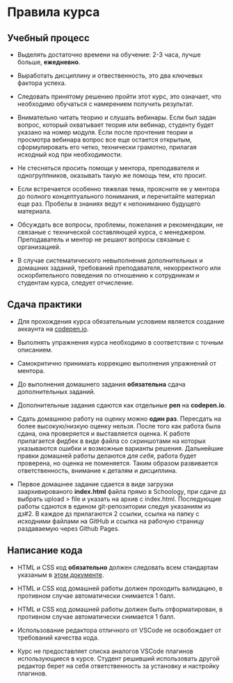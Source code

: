 # Правила курса

## Учебный процесс

* Выделять достаточно времени на обучение: 2-3 часа, лучше больше,
  **ежедневно**.

* Выработать дисциплину и отвественность, это два ключевых фактора успеха.

* Следовать принятому решению пройти этот курс, это означает, что необходимо
  обучаться с намерением получить результат.

* Внимательно читать теорию и слушать вебинары. Если был задан вопрос, который
  охватывает теория или вебинар, студенту будет указано на номер модуля. Если
  после прочтения теории и просмотра вебинара вопрос все еще остается открытым,
  сформулировать его четко, технически грамотно, прилагая исходный код при
  необходимости.

* Не стесняться просить помощи у ментора, преподавателя и одногруппников,
  оказывать такую же помощь тем, кто просит.

* Если встречается особенно тяжелая тема, проясните ее у ментора до полного
  концептуального понимания, и перечитайте материал еще раз. Пробелы в знаниях
  ведут к непониманию будущего материала.

* Обсуждать все вопросы, проблемы, пожелания и рекомендации, не связаные с
  технической составляющей курса, с менеджером. Преподаватель и ментор не решают
  вопросы связаные с организацией.

* В случае систематического невыполнения дополнительных и домашних заданий,
  требований преподавателя, некорректного или оскорбительного поведения по
  отношению к сотрудникам и студентам курса, следует отчисление.

## Сдача практики

* Для прохождения курса обязательным условием является создание аккаунта на
  [codepen.io](https://codepen.io/).

* Выполнять упражнения курса необходимо в соответствии с точным описанием.

* Самокритично принимать коррекцию выполнения упражнений от ментора.

* До выполнения домашнего задания **обязательна** сдача дополнительных заданий.

* Дополнительные задания сдаются как отдельные **pen** на **codepen.io**.

* Сдать домашнюю работу на оценку можно **один раз**. Пересдать на более
  высокую/низкую оценку нельзя. После того как работа была сдана, она
  проверяется и выставляется оценка. К работе прилагается фидбек в виде файла со
  скриншотами на которых указываются ошибки и возможные варианты решения.
  Дальнейшие правки домашней работы делаются _для себя_, работа будет проверена,
  но оценка не поменяется. Таким образом развивается ответственность, внимание к
  деталям и дисциплина.

* Первое домашнее задание сдается в виде загрузки заархивированого
  **index.html** файла прямо в Schoology, при сдаче дз выбрать upload > file и
  указать на архив с index.html. Последующие работы сдаются в едином
  git-репозитории следуя указаниям из дз#2. В каждое дз прилагаются 2 ссылки,
  ссылка на папку с исходними файлами на GitHub и ссылка на рабочую страницу
  раздаваемую через Github Pages.

## Написание кода

* HTML и CSS код **обязательно** должен следовать всем стандартам указаным в
  [этом документе](http://sadcitizen.me/code-guide/).

* HTML и CSS код домашней работы должен проходить валидацию, в противном случае
  автоматически снимается 1 балл.

* HTML и CSS код домашней работы должен быть отформатирован, в противном случае
  автоматически снимается 1 балл.

* Использование редактора отличного от VSCode не освобождает от требований
  качества кода.

* Курс не предоставляет списка аналогов VSCode плагинов использующиеся в курсе.
  Студент решивший использовать другой редактор берет на себя ответственность за
  установку и настройку плагинов.
